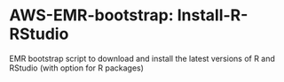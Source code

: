 # AWS-EMR-bootstrap: Install-R-RStudio
EMR bootstrap script to download and install the latest versions of R and RStudio (with option for R packages) 
